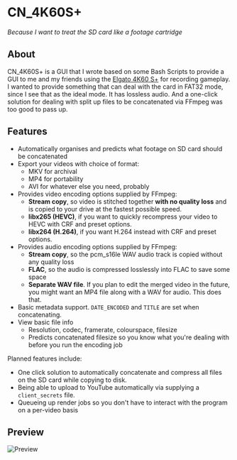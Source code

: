 # CN\_4K60S+

*Because I want to treat the SD card like a footage cartridge*

## About
CN\_4K60S+ is a GUI that I wrote based on some Bash Scripts to provide a GUI to
me and my friends using the
[Elgato 4K60 S+](https://www.elgato.com/en/game-capture-4k60-s-plus) for
recording gameplay. I wanted to provide something that can deal with the card
in FAT32 mode, since I see that as the ideal mode. It has lossless audio. And
a one-click solution for dealing with split up files to be concatenated via
FFmpeg was too good to pass up.

## Features
* Automatically organises and predicts what footage on SD card should be concatenated
* Export your videos with choice of format:
  * MKV for archival
  * MP4 for portability
  * AVI for whatever else you need, probably
* Provides video encoding options supplied by FFmpeg:
  * **Stream copy**, so video is stitched together **with no quality loss** and is copied to your drive at the fastest possible speed.
  * **libx265 (HEVC)**, if you want to quickly recompress your video to HEVC with CRF and preset options.
  * **libx264 (H.264)**, if you want H.264 instead with CRF and preset options.
* Provides audio encoding options supplied by FFmpeg:
  * **Stream copy**, so the pcm\_s16le WAV audio track is copied without any quality loss
  * **FLAC**, so the audio is compressed losslessly into FLAC to save some space
  * **Separate WAV file**. If you plan to edit the merged video in the future, you might want an MP4 file along with a WAV for audio. This does that.
* Basic metadata support. `DATE_ENCODED` and `TITLE` are set when concatenating.
* View basic file info
  * Resolution, codec, framerate, colourspace, filesize
  * Predicts concatenated filesize so you know what you're dealing with before you run the encoding job

Planned features include:
* One click solution to automatically concatenate and compress all files on the SD card while copying to disk.
* Being able to upload to YouTube automatically via supplying a `client_secrets` file.
* Queueing up render jobs so you don't have to interact with the program on a per-video basis

## Preview
![Preview](../assets/assets/screenshot.png?raw=true)
